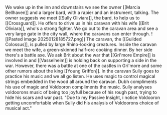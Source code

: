 We wake up in the inn and downstairs we see the owner [[Marcia Bellhaven]] and a larger bard, with a rapier and an instrument, talking. The owner suggests we meet [[Sully Oliviara]], the bard, to help us to [[Crossguard]]. He offers to drive us in his caravan with his wife [[Brit Oliviara]], who's a strong fighter.
We go out to the caravan area and see a very large gate in the city wall, where the caravans can enter through. 
![[Pasted image 20250128185727.png]]
The caravan, the [[Guilded Colossus]], is pulled by large Rhino-looking creatures.
Inside the caravan we meet the wife, a green-skinned half-orc cooking dinner. By her side there's a battle axe. We ask Brit about the war that [[Gri'more Empire]] is involved in and [[Vasselheim]] is holding back on supporting a side in the war. However, there was a battle at one of the castles in Gri'more and some other rumors about the king [[Young Griffon]].
In the caravan Sully goes to practice his music and we all go listen. He uses magic to control magical strings embedded in the wood all around the caravan. Dubh compliments his use of magic and Voldooron compliments the music.
Sully analyses voldoorons music of being too joyfull because of his rough past, trying to hide his scars and war past.
"Due to my Passive Insight, i notice Voldooron getting uncomfortable when Sully did his analysis of Voldoorons choice of musical act."